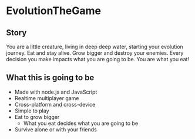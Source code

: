 EvolutionTheGame
================

Story
------------
You are a little creature, living in deep deep water, starting your evolution journey. Eat and stay alive. Grow bigger and destroy your enemies. Every decision you make impacts what you are going to be. You are what you eat!

What this is going to be
------------------------
- Made with node.js and JavaScript
- Realtime multiplayer game
- Cross-platform and cross-device
- Simple to play
- Eat to grow bigger
  - What you eat decides what you are going to be
- Survive alone or with your friends
